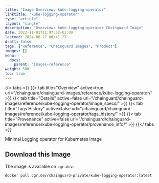 ```yaml
---
title: "Image Overview: kube-logging-operator"
linktitle: "kube-logging-operator"
type: "article"
layout: "single"
description: "Overview: kube-logging-operator Chainguard Image"
date: 2022-11-01T11:07:52+02:00
lastmod: 2024-06-27 00:41:27
draft: false
tags: ["Reference", "Chainguard Images", "Product"]
images: []
menu: 
  docs: 
    parent: "images-reference"
weight: 500
toc: true
---
```


{{< tabs >}}
{{< tab title="Overview" active=true url="/chainguard/chainguard-images/reference/kube-logging-operator/" >}}
{{< tab title="Details" active=false url="/chainguard/chainguard-images/reference/kube-logging-operator/image_specs/" >}}
{{< tab title="Tags History" active=false url="/chainguard/chainguard-images/reference/kube-logging-operator/tags_history/" >}}
{{< tab title="Provenance" active=false url="/chainguard/chainguard-images/reference/kube-logging-operator/provenance_info/" >}}
{{</ tabs >}}



<!--overview:start-->
Minimal Logging operator for Kubernetes Image
<!--overview:end-->

## Download this Image

The image is available on `cgr.dev`:

```
docker pull cgr.dev/chainguard-private/kube-logging-operator:latest
```


<!--body:start-->
<!--body:end-->

